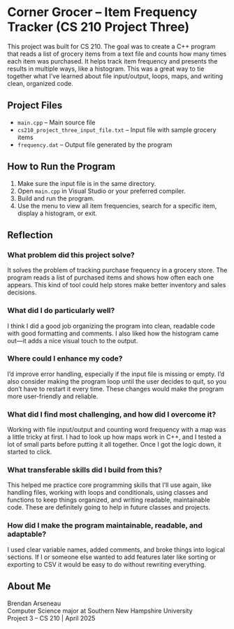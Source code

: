 # Corner Grocer – Item Frequency Tracker (CS 210 Project Three)

This project was built for CS 210. The goal was to create a C++ program that reads a list of grocery items from a text file and counts how many times each item was purchased. It helps track item frequency and presents the results in multiple ways, like a histogram. This was a great way to tie together what I’ve learned about file input/output, loops, maps, and writing clean, organized code.



## Project Files

- `main.cpp` – Main source file
- `cs210_project_three_input_file.txt` – Input file with sample grocery items
- `frequency.dat` – Output file generated by the program



## How to Run the Program

1. Make sure the input file is in the same directory.
2. Open `main.cpp` in Visual Studio or your preferred compiler.
3. Build and run the program.
4. Use the menu to view all item frequencies, search for a specific item, display a histogram, or exit.



## Reflection

### What problem did this project solve?
It solves the problem of tracking purchase frequency in a grocery store. The program reads a list of purchased items and shows how often each one appears. This kind of tool could help stores make better inventory and sales decisions.


### What did I do particularly well?
I think I did a good job organizing the program into clean, readable code with good formatting and comments. I also liked how the histogram came out—it adds a nice visual touch to the output.


### Where could I enhance my code?
I’d improve error handling, especially if the input file is missing or empty. I’d also consider making the program loop until the user decides to quit, so you don’t have to restart it every time. These changes would make the program more user-friendly and reliable.


### What did I find most challenging, and how did I overcome it?
Working with file input/output and counting word frequency with a map was a little tricky at first. I had to look up how maps work in C++, and I tested a lot of small parts before putting it all together. Once I got the logic down, it started to click.


### What transferable skills did I build from this?
This helped me practice core programming skills that I’ll use again, like handling files, working with loops and conditionals, using classes and functions to keep things organized, and writing readable, maintainable code. These are definitely going to help in future classes and projects.


### How did I make the program maintainable, readable, and adaptable?
I used clear variable names, added comments, and broke things into logical sections. If I or someone else wanted to add features later like sorting or exporting to CSV it would be easy to do without rewriting everything.



## About Me

Brendan Arseneau  
Computer Science major at Southern New Hampshire University  
Project 3 – CS 210 | April 2025
